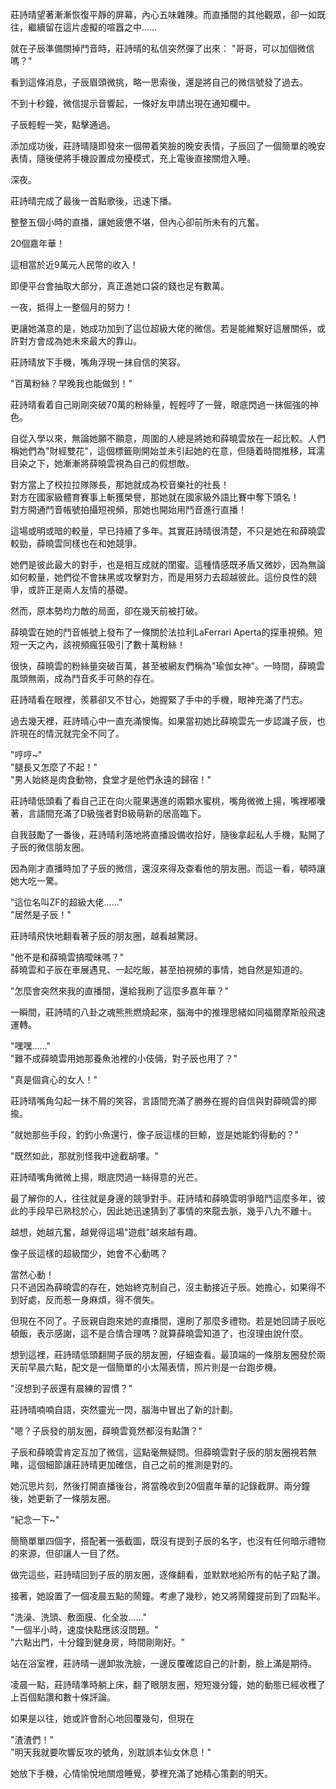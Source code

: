 
莊詩晴望著漸漸恢復平靜的屏幕，內心五味雜陳。而直播間的其他觀眾，卻一如既往，繼續留在這片虛擬的喧囂之中……

就在子辰準備關掉鬥音時，莊詩晴的私信突然彈了出來：
"哥哥，可以加個微信嗎？"

看到這條消息，子辰眉頭微挑，略一思索後，還是將自己的微信號發了過去。

不到十秒鐘，微信提示音響起，一條好友申請出現在通知欄中。

子辰輕輕一笑，點擊通過。

添加成功後，莊詩晴隨即發來一個帶着笑臉的晚安表情，子辰回了一個簡單的晚安表情，隨後便將手機設置成勿擾模式，充上電後直接關燈入睡。

深夜。

莊詩晴完成了最後一首點歌後，迅速下播。

整整五個小時的直播，讓她疲憊不堪，但內心卻前所未有的亢奮。

20個嘉年華！

這相當於近9萬元人民幣的收入！

即便平台會抽取大部分，真正進她口袋的錢也足有數萬。

一夜，抵得上一整個月的努力！

更讓她滿意的是，她成功加到了這位超級大佬的微信。若是能維繫好這層關係，或許對方會成為她未來最大的靠山。

莊詩晴放下手機，嘴角浮現一抹自信的笑容。

"百萬粉絲？早晚我也能做到！"

莊詩晴看着自己剛剛突破70萬的粉絲量，輕輕哼了一聲，眼底閃過一抹倔強的神色。  

自從入學以來，無論她願不願意，周圍的人總是將她和薛曉雲放在一起比較。人們稱她們為"財經雙花"，這個標籤剛開始並未引起她的在意，但隨着時間推移，耳濡目染之下，她漸漸將薛曉雲視為自己的假想敵。  

對方當上了校拉拉隊隊長，那她就成為校音樂社的社長！  
對方在國家級體育賽事上斬獲榮譽，那她就在國家級外語比賽中奪下頭名！  
對方開通鬥音帳號拍攝短視頻，那她也開始用鬥音進行直播！  

這場或明或暗的較量，早已持續了多年。其實莊詩晴很清楚，不只是她在和薛曉雲較勁，薛曉雲同樣也在和她競爭。  

她們是彼此最大的對手，也是相互成就的閨蜜。這種情感既矛盾又微妙，因為無論如何較量，她們從不會抹黑或攻擊對方，而是用努力去超越彼此。這份良性的競爭，或許正是兩人友情的基礎。  

然而，原本勢均力敵的局面，卻在幾天前被打破。  

薛曉雲在她的鬥音帳號上發布了一條關於法拉利LaFerrari Aperta的探車視頻。短短一天之內，該視頻瘋狂吸引了數十萬粉絲！  

很快，薛曉雲的粉絲量突破百萬，甚至被網友們稱為"瑜伽女神"。一時間，薛曉雲風頭無兩，成為鬥音炙手可熱的存在。  

莊詩晴看在眼裡，羨慕卻又不甘心，她握緊了手中的手機，眼神充滿了鬥志。  

過去幾天裡，莊詩晴心中一直充滿懊悔。如果當初她比薛曉雲先一步認識子辰，也許現在的情況就完全不同了。  

"哼哼~"  
"腿長又怎麼了不起！"  
"男人始終是肉食動物，食堂才是他們永遠的歸宿！"  

莊詩晴低頭看了看自己正在向火龍果邁進的兩顆水蜜桃，嘴角微微上揚，嘴裡嘟囔著，言語間充滿了D級強者對B級萌新的居高臨下。  

自我鼓勵了一番後，莊詩晴利落地將直播設備收拾好，隨後拿起私人手機，點開了子辰的微信朋友圈。  

因為剛才直播時加了子辰的微信，還沒來得及查看他的朋友圈。而這一看，頓時讓她大吃一驚。  

"這位名叫ZF的超級大佬……"  
"居然是子辰！"  

莊詩晴飛快地翻看著子辰的朋友圈，越看越驚訝。  

"他不是和薛曉雲搞曖昧嗎？"  
薛曉雲和子辰在車展遇見、一起吃飯，甚至拍視頻的事情，她自然是知道的。  

"怎麼會突然來我的直播間，還給我刷了這麼多嘉年華？"  

一瞬間，莊詩晴的八卦之魂熊熊燃燒起來，腦海中的推理思緒如同福爾摩斯般飛速運轉。  

"嘿嘿……"  
"難不成薛曉雲用她那養魚池裡的小伎倆，對子辰也用了？"  

"真是個貪心的女人！"  

莊詩晴嘴角勾起一抹不屑的笑容，言語間充滿了勝券在握的自信與對薛曉雲的揶揄。

"就她那些手段，釣釣小魚還行，像子辰這樣的巨鯨，豈是她能釣得動的？"

"既然如此，那就別怪我中途截胡嘍。"  

莊詩晴嘴角微微上揚，眼底閃過一絲得意的光芒。  

最了解你的人，往往就是身邊的競爭對手。莊詩晴和薛曉雲明爭暗鬥這麼多年，彼此的手段早已熟稔於心，因此她迅速猜到了事情的來龍去脈，幾乎八九不離十。  

越想，她越亢奮，越覺得這場"遊戲"越來越有趣。  

像子辰這樣的超級闊少，她會不心動嗎？  

當然心動！  
只不過因為薛曉雲的存在，她始終克制自己，沒主動接近子辰。她擔心，如果得不到好處，反而惹一身麻煩，得不償失。  

但現在不同了。子辰親自跑來她的直播間，還刷了那麼多禮物。若是她回請子辰吃頓飯，表示感謝，這不是合情合理嗎？就算薛曉雲知道了，也沒理由說什麼。  

想到這裡，莊詩晴低頭翻開子辰的朋友圈，仔細查看。最頂端的一條朋友圈發於兩天前早晨六點，配文是一個簡單的小太陽表情，照片則是一台跑步機。  

"沒想到子辰還有晨練的習慣？"  

莊詩晴喃喃自語，突然靈光一閃，腦海中冒出了新的計劃。  

"嗯？子辰發的朋友圈，薛曉雲竟然都沒有點讚？"  

子辰和薛曉雲肯定互加了微信，這點毫無疑問。但薛曉雲對子辰的朋友圈視若無睹，這個細節讓莊詩晴更加確信，自己之前的推測是對的。  

她沉思片刻，然後打開直播後台，將當晚收到20個嘉年華的記錄截屏。兩分鐘後，她更新了一條朋友圈。  

"紀念一下~"  

簡簡單單四個字，搭配著一張截圖，既沒有提到子辰的名字，也沒有任何暗示禮物的來源，但卻讓人一目了然。  

做完這些，莊詩晴回到子辰的朋友圈，逐條翻看，並默默地給所有的帖子點了讚。  

接著，她設置了一個凌晨五點的鬧鐘。考慮了幾秒，她又將鬧鐘提前到了四點半。  

"洗澡、洗頭、敷面膜、化全妝……"  
"一個半小時，速度快點應該沒問題。"  
"六點出門，十分鐘到健身房，時間剛剛好。"  

站在浴室裡，莊詩晴一邊卸妝洗臉，一邊反覆確認自己的計劃，臉上滿是期待。  

凌晨一點，莊詩晴準時躺上床，翻了眼朋友圈，短短幾分鐘，她的動態已經收穫了上百個點讚和數十條評論。  

如果是以往，她或許會耐心地回覆幾句，但現在  

"渣渣們！"  
"明天我就要吹響反攻的號角，別耽誤本仙女休息！"  

她放下手機，心情愉悅地關燈睡覺，夢裡充滿了她精心策劃的明天。  

